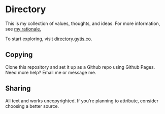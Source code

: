 # Directory

This is my collection of values, thoughts, and ideas. For more information, see [my rationale.](directory.gytis.co/home/work/directory/)

To start exploring, visit [directory.gytis.co](directory.gytis.co).

## Copying

Clone this repository and set it up as a Github repo using Github Pages. Need more help? Email me or message me.

## Sharing

All text and works uncopyrighted. If you're planning to attribute, consider choosing a better source.